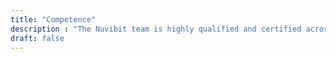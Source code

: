 ```yaml
---
title: "Competence"
description : "The Nuvibit team is highly qualified and certified across the board."
draft: false
---
```

